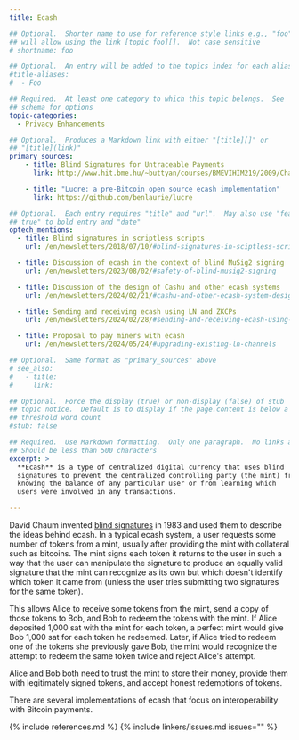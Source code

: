 ```yaml
---
title: Ecash

## Optional.  Shorter name to use for reference style links e.g., "foo"
## will allow using the link [topic foo][].  Not case sensitive
# shortname: foo

## Optional.  An entry will be added to the topics index for each alias
#title-aliases:
#  - Foo

## Required.  At least one category to which this topic belongs.  See
## schema for options
topic-categories:
  - Privacy Enhancements

## Optional.  Produces a Markdown link with either "[title][]" or
## "[title](link)"
primary_sources:
    - title: Blind Signatures for Untraceable Payments
      link: http://www.hit.bme.hu/~buttyan/courses/BMEVIHIM219/2009/Chaum.BlindSigForPayment.1982.PDF

    - title: "Lucre: a pre-Bitcoin open source ecash implementation"
      link: https://github.com/benlaurie/lucre

## Optional.  Each entry requires "title" and "url".  May also use "feature:
## true" to bold entry and "date"
optech_mentions:
  - title: Blind signatures in scriptless scripts
    url: /en/newsletters/2018/07/10/#blind-signatures-in-sciptless-scripts

  - title: Discussion of ecash in the context of blind MuSig2 signing
    url: /en/newsletters/2023/08/02/#safety-of-blind-musig2-signing

  - title: Discussion of the design of Cashu and other ecash systems
    url: /en/newsletters/2024/02/21/#cashu-and-other-ecash-system-design-discussion

  - title: Sending and receiving ecash using LN and ZKCPs
    url: /en/newsletters/2024/02/28/#sending-and-receiving-ecash-using-ln-and-zkcps

  - title: Proposal to pay miners with ecash
    url: /en/newsletters/2024/05/24/#upgrading-existing-ln-channels

## Optional.  Same format as "primary_sources" above
# see_also:
#   - title:
#     link:

## Optional.  Force the display (true) or non-display (false) of stub
## topic notice.  Default is to display if the page.content is below a
## threshold word count
#stub: false

## Required.  Use Markdown formatting.  Only one paragraph.  No links allowed.
## Should be less than 500 characters
excerpt: >
  **Ecash** is a type of centralized digital currency that uses blind
  signatures to prevent the centralized controlling party (the mint) from
  knowing the balance of any particular user or from learning which
  users were involved in any transactions.

---
```

David Chaum invented [blind signatures][] in 1983 and used them to
describe the ideas behind ecash.  In a typical ecash system, a user
requests some number of tokens from a mint, usually after providing the
mint with collateral such as bitcoins.  The mint signs each token it
returns to the user in such a way that the user can manipulate the
signature to produce an equally valid signature that the mint can
recognize as its own but which doesn't identify which token it came from
(unless the user tries submitting two signatures for the same token).

This allows Alice to receive some tokens from the mint, send a copy of
those tokens to Bob, and Bob to redeem the tokens with the mint.  If
Alice deposited 1,000 sat with the mint for each token, a perfect mint
would give Bob 1,000 sat for each token he redeemed.  Later, if Alice
tried to redeem one of the tokens she previously gave Bob, the mint
would recognize the attempt to redeem the same token twice and reject
Alice's attempt.

Alice and Bob both need to trust the mint to store their money, provide
them with legitimately signed tokens, and accept honest redemptions of
tokens.

There are several implementations of ecash that focus on interoperability
with Bitcoin payments.

[blind signatures]: https://en.wikipedia.org/wiki/Blind_signature
{% include references.md %}
{% include linkers/issues.md issues="" %}
